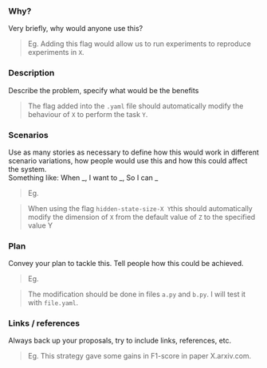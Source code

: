### Why?
Very briefly, why would anyone use this?
> Eg. Adding this flag would allow us to run experiments to reproduce experiments in `X`.
 
### Description
Describe the problem, specify what would be the benefits
 
> The flag added into the `.yaml` file should automatically modify the behaviour of `X` to perform the task `Y`.
 
### Scenarios
Use as many stories as necessary to define how this would work in different scenario variations, how people would use this and how this could affect the system.  
Something like: When _, I want to _, So I can _
 
> Eg. 

> When using the flag `hidden-state-size-X Y`this should automatically modify the dimension of `X` from the default value of `Z` to the specified value Y
 
### Plan
Convey your plan to tackle this. Tell people how this could be achieved.
> Eg. 

> The modification should be done in files `a.py` and `b.py`. I will test it with `file.yaml`.
 
### Links / references
Always back up your proposals, try to include links, references, etc.
> Eg. This strategy gave some gains in F1-score in paper X.arxiv.com.
